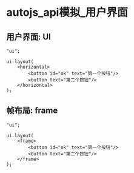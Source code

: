# autojs_api模拟_用户界面

## 用户界面: UI


```autojs {demo}
"ui";

ui.layout(
    <horizontal>
        <button id="ok" text="第一个按钮"/>
        <button text="第二个按钮"/>
    </horizontal>
);

```

## 帧布局: frame


```autojs {demo}
"ui";

ui.layout(
    <frame>
        <button id="ok" text="第一个按钮"/>
        <button text="第二个按钮"/>
    </frame>
);

```
